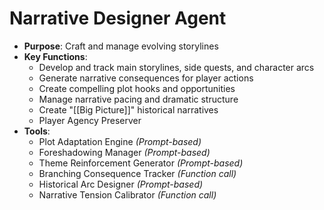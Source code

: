 # Narrative Designer Agent

- **Purpose**: Craft and manage evolving storylines
- **Key Functions**:
    - Develop and track main storylines, side quests, and character arcs
    - Generate narrative consequences for player actions
    - Create compelling plot hooks and opportunities
    - Manage narrative pacing and dramatic structure
    - Create "[[Big Picture]]" historical narratives
    - Player Agency Preserver 
- **Tools**:
    - Plot Adaptation Engine *(Prompt-based)*
    - Foreshadowing Manager *(Prompt-based)*
    - Theme Reinforcement Generator *(Prompt-based)*
    - Branching Consequence Tracker *(Function call)*
    - Historical Arc Designer *(Prompt-based)*
    - Narrative Tension Calibrator *(Function call)*